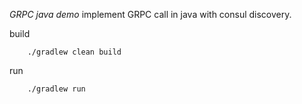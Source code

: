 *GRPC java demo*
implement GRPC call in java with consul discovery.

build
```
    ./gradlew clean build
```

run
```
    ./gradlew run
```